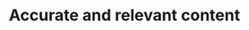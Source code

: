 ---
title: Accurate and relevant content
description: An eCommerce platform is one of the most crucial engagement channels. Ensuring seamless updates in the asset management system guarantees that commerce storefronts always display the most up-to-date product information.
feature: CMS, Media, Integration
---